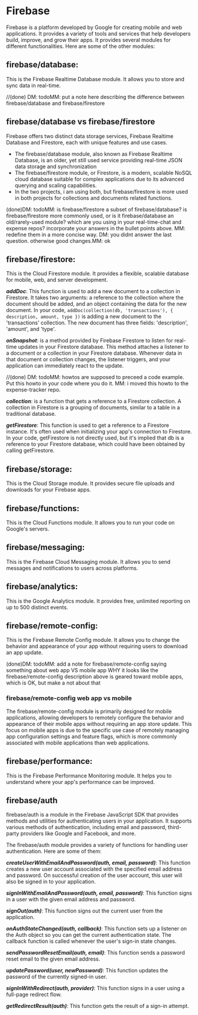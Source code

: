 # Firebase 
Firebase is a platform developed by Google for creating mobile and web applications. It provides a variety of tools and services that help developers build, improve, and grow their apps. It provides several modules for different functionalities. Here are some of the other modules:

## firebase/database: 
This is the Firebase Realtime Database module. It allows you to store and sync data in real-time.

//(done) DM: todoMM: put a note here describing the difference between firebase/database and firebase/firestore

## firebase/database vs firebase/firestore
Firebase offers two distinct data storage services, Firebase Realtime Database and Firestore, each with unique features and use cases.
* The firebase/database module, also known as Firebase Realtime Database, is an older, yet still used service providing real-time JSON data storage and synchronization 
* The firebase/firestore module, or Firestore, is a modern, scalable NoSQL cloud database suitable for complex applications due to its advanced querying and scaling capabilities.
* In the two projects, i am using both, but firebase/firestore is more used in both projects for collections and documents related functions.


(done)DM: todoMM: is firebase/firestore a subset of firebase/database? is firebase/firestore more commonly used, or is it firebase/database an old/rarely-used module? which are you using in your real-time-chat and expense repos? incorporate your answers in the bullet points above. MM: redefine them in a more concise way. DM: you didnt answer the last question. otherwise good changes.MM: ok

## firebase/firestore: 
This is the Cloud Firestore module. It provides a flexible, scalable database for mobile, web, and server development.

***addDoc***: This function is used to add a new document to a collection in Firestore. It takes two arguments: a reference to the collection where the document should be added, and an object containing the data for the new document. In your code, `addDoc(collection(db, 'transactions'), { description, amount, type })` is adding a new document to the 'transactions' collection. The new document has three fields: 'description', 'amount', and 'type'.

***onSnapshot***: is a method provided by Firebase Firestore to listen for real-time updates in your Firestore database. This method attaches a listener to a document or a collection in your Firestore database. Whenever data in that document or collection changes, the listener triggers, and your application can immediately react to the update.

//(done) DM: todoMM: howtos are supposed to preceed a code example. Put this howto in your code where you do it. MM: i moved this howto to the expense-tracker repo.

***collection***: is a function that gets a reference to a Firestore collection. A collection in Firestore is a grouping of documents, similar to a table in a traditional database.

***getFirestore***: This function is used to get a reference to a Firestore instance. It's often used when initializing your app's connection to Firestore. In your code, getFirestore is not directly used, but it's implied that db is a reference to your Firestore database, which could have been obtained by calling getFirestore.

## firebase/storage: 
This is the Cloud Storage module. It provides secure file uploads and downloads for your Firebase apps.

## firebase/functions: 
This is the Cloud Functions module. It allows you to run your code on Google's servers.

## firebase/messaging: 
This is the Firebase Cloud Messaging module. It allows you to send messages and notifications to users across platforms.

## firebase/analytics: 
This is the Google Analytics module. It provides free, unlimited reporting on up to 500 distinct events.

## firebase/remote-config: 
This is the Firebase Remote Config module. It allows you to change the behavior and appearance of your app without requiring users to download an app update.

(done)DM: todoMM: add a note for firebase/remote-config saying something about web app VS mobile app WHY it looks like the firebase/remote-config description above is geared toward mobile apps, which is OK, but make a not about that

### firebase/remote-config web app vs mobile
The firebase/remote-config module is primarily designed for mobile applications, allowing developers to remotely configure the behavior and appearance of their mobile apps without requiring an app store update. This focus on mobile apps is due to the specific use case of remotely managing app configuration settings and feature flags, which is more commonly associated with mobile applications than web applications.

## firebase/performance: 
This is the Firebase Performance Monitoring module. It helps you to understand where your app's performance can be improved.

## firebase/auth 
firebase/auth is a module in the Firebase JavaScript SDK that provides methods and utilities for authenticating users in your application. It supports various methods of authentication, including email and password, third-party providers like Google and Facebook, and more.

The firebase/auth module provides a variety of functions for handling user authentication. Here are some of them:

***createUserWithEmailAndPassword(auth, email, password)***: This function creates a new user account associated with the specified email address and password. On successful creation of the user account, this user will also be signed in to your application.

***signInWithEmailAndPassword(auth, email, password)***: This function signs in a user with the given email address and password.

***signOut(auth)***: This function signs out the current user from the application.

***onAuthStateChanged(auth, callback)***: This function sets up a listener on the Auth object so you can get the current authentication state. The callback function is called whenever the user's sign-in state changes.

***sendPasswordResetEmail(auth, email)***: This function sends a password reset email to the given email address.

***updatePassword(user, newPassword)***: This function updates the password of the currently signed-in user.

***signInWithRedirect(auth, provider)***: This function signs in a user using a full-page redirect flow.

***getRedirectResult(auth)***: This function gets the result of a sign-in attempt.